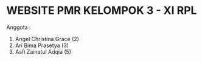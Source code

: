 # WEBSITE PMR KELOMPOK 3 - XI RPL
Anggota : 
1. Angel Christina Grace (2)
2. Ari Bima Prasetya (3)
3. Asfi Zainatul Adqia (5)
